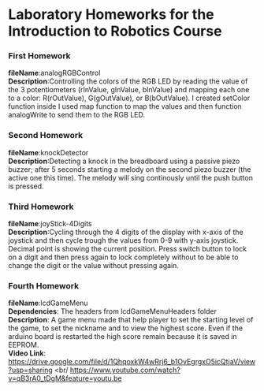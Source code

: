 # Laboratory Homeworks for the Introduction to Robotics Course

### First Homework 
**fileName**:analogRGBControl   
**Description**:Controlling the colors of the RGB LED by reading the value of the 3 potentiometers (rInValue, gInValue, bInValue) and mapping each one to a color: R(rOutValue), G(gOutValue), or B(bOutValue). I created setColor function inside I used map function to map the values and then function analogWrite to send them to the RGB LED.

### Second Homework 
**fileName**:knockDetector   
**Description**:Detecting a knock in the breadboard using a passive piezo buzzer; after 5 seconds starting a melody on the second piezo buzzer (the active one this time). The melody will sing continously until the push button is pressed.

### Third Homework   
**fileName**:joyStick-4Digits <br/>
**Description**:Cycling through the 4 digits of the display with x-axis of the joystick and then cycle trough the values from 0-9 with y-axis joystick. Decimal point is showing the current position. Press switch button to lock on a digit and then press again to lock completely without to be able to change the digit or the value without pressing again.

### Fourth Homework   
**fileName**:lcdGameMenu <br/>
**Dependencies**: The headers from lcdGameMenuHeaders folder <br/>
**Description**: A game menu made that help player to set the starting level of the game, to set the nickname and to view the highest score. Even if the arduino board is restarted the high score remain because it is saved in EEPROM.<br/>
**Video Link**: https://drive.google.com/file/d/1QhqoxkW4wRrj6_b1OvEgrgxO5icQtjaV/view?usp=sharing <br/
https://www.youtube.com/watch?v=qB3rA0_tDgM&feature=youtu.be
